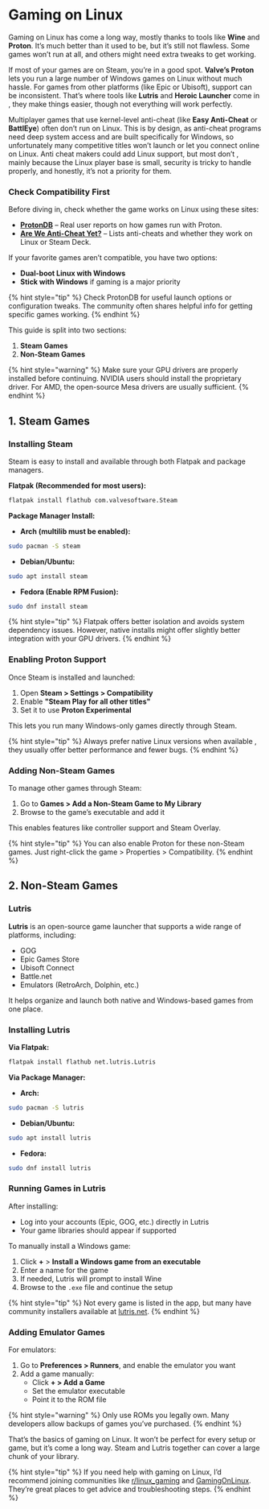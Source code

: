 # Gaming on Linux

Gaming on Linux has come a long way, mostly thanks to tools like **Wine** and **Proton**. It’s much better than it used to be, but it’s still not flawless. Some games won’t run at all, and others might need extra tweaks to get working.

If most of your games are on Steam, you’re in a good spot. **Valve’s Proton** lets you run a large number of Windows games on Linux without much hassle. For games from other platforms (like Epic or Ubisoft), support can be inconsistent. That’s where tools like **Lutris** and **Heroic Launcher** come in , they make things easier, though not everything will work perfectly.

Multiplayer games that use kernel-level anti-cheat (like **Easy Anti-Cheat** or **BattlEye**) often don’t run on Linux. This is by design, as anti-cheat programs need deep system access and are built specifically for Windows, so unfortunately many competitive titles won’t launch or let you connect online on Linux.
Anti cheat makers could add Linux support, but most don’t , mainly because the Linux player base is small, security is tricky to handle properly, and honestly, it’s not a priority for them.

### Check Compatibility First
Before diving in, check whether the game works on Linux using these sites:

- [**ProtonDB**](https://www.protondb.com) – Real user reports on how games run with Proton.
- [**Are We Anti-Cheat Yet?**](https://areweanticheatyet.com) – Lists anti-cheats and whether they work on Linux or Steam Deck.

If your favorite games aren’t compatible, you have two options:
- **Dual-boot Linux with Windows**
- **Stick with Windows** if gaming is a major priority

{% hint style="tip" %}
Check ProtonDB for useful launch options or configuration tweaks. The community often shares helpful info for getting specific games working.
{% endhint %}

This guide is split into two sections:

1. **Steam Games**
2. **Non-Steam Games**

{% hint style="warning" %}
Make sure your GPU drivers are properly installed before continuing. NVIDIA users should install the proprietary driver. For AMD, the open-source Mesa drivers are usually sufficient.
{% endhint %}

## 1. Steam Games

### Installing Steam
Steam is easy to install and available through both Flatpak and package managers.

**Flatpak (Recommended for most users):**
```bash
flatpak install flathub com.valvesoftware.Steam
```

**Package Manager Install:**
- **Arch (multilib must be enabled):**
```bash
sudo pacman -S steam
```
- **Debian/Ubuntu:**
```bash
sudo apt install steam
```
- **Fedora (Enable RPM Fusion):**
```bash
sudo dnf install steam
```

{% hint style="tip" %}
Flatpak offers better isolation and avoids system dependency issues. However, native installs might offer slightly better integration with your GPU drivers.
{% endhint %}

### Enabling Proton Support
Once Steam is installed and launched:

1. Open **Steam > Settings > Compatibility**
2. Enable **"Steam Play for all other titles"**
3. Set it to use **Proton Experimental**

This lets you run many Windows-only games directly through Steam.

{% hint style="tip" %}
Always prefer native Linux versions when available , they usually offer better performance and fewer bugs.
{% endhint %}

### Adding Non-Steam Games
To manage other games through Steam:
1. Go to **Games > Add a Non-Steam Game to My Library**
2. Browse to the game’s executable and add it

This enables features like controller support and Steam Overlay.

{% hint style="tip" %}
You can also enable Proton for these non-Steam games. Just right-click the game > Properties > Compatibility.
{% endhint %}

   

## 2. Non-Steam Games

### Lutris
**Lutris** is an open-source game launcher that supports a wide range of platforms, including:
- GOG
- Epic Games Store
- Ubisoft Connect
- Battle.net
- Emulators (RetroArch, Dolphin, etc.)

It helps organize and launch both native and Windows-based games from one place.

### Installing Lutris
**Via Flatpak:**
```bash
flatpak install flathub net.lutris.Lutris
```

**Via Package Manager:**
- **Arch:**
```bash
sudo pacman -S lutris
```
- **Debian/Ubuntu:**
```bash
sudo apt install lutris
```
- **Fedora:**
```bash
sudo dnf install lutris
```


### Running Games in Lutris
After installing:
- Log into your accounts (Epic, GOG, etc.) directly in Lutris
- Your game libraries should appear if supported

To manually install a Windows game:
1. Click **+** > **Install a Windows game from an executable**
2. Enter a name for the game
3. If needed, Lutris will prompt to install Wine
4. Browse to the `.exe` file and continue the setup

{% hint style="tip" %}
Not every game is listed in the app, but many have community installers available at [lutris.net](https://lutris.net).
{% endhint %}

### Adding Emulator Games
For emulators:

1. Go to **Preferences > Runners**, and enable the emulator you want
2. Add a game manually:
   - Click **+ > Add a Game**
   - Set the emulator executable
   - Point it to the ROM file

{% hint style="warning" %}
Only use ROMs you legally own. Many developers allow backups of games you’ve purchased.
{% endhint %}

   

That’s the basics of gaming on Linux. It won’t be perfect for every setup or game, but it’s come a long way. Steam and Lutris together can cover a large chunk of your library.

{% hint style="tip" %}
If you need help with gaming on Linux, I’d recommend joining communities like [r/linux_gaming](https://www.reddit.com/r/linux_gaming/)  and  [GamingOnLinux](https://www.gamingonlinux.com/). They’re great places to get advice and troubleshooting steps.
{% endhint %}
